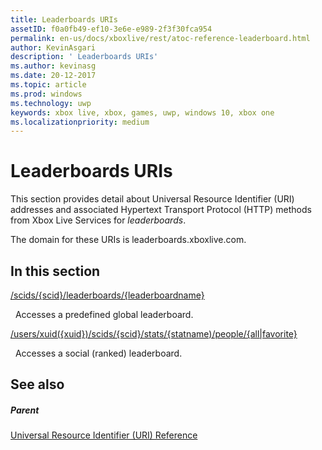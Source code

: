```yaml
---
title: Leaderboards URIs
assetID: f0a0fb49-ef10-3e6e-e989-2f3f30fca954
permalink: en-us/docs/xboxlive/rest/atoc-reference-leaderboard.html
author: KevinAsgari
description: ' Leaderboards URIs'
ms.author: kevinasg
ms.date: 20-12-2017
ms.topic: article
ms.prod: windows
ms.technology: uwp
keywords: xbox live, xbox, games, uwp, windows 10, xbox one
ms.localizationpriority: medium
---
```



# Leaderboards URIs

This section provides detail about Universal Resource Identifier (URI) addresses and associated Hypertext Transport Protocol (HTTP) methods from Xbox Live Services for *leaderboards*.

The domain for these URIs is leaderboards.xboxlive.com.

<a id="ID4EDB"></a>


## In this section

[/scids/{scid}/leaderboards/{leaderboardname}](uri-scidsscidleaderboardsleaderboardname.md)

&nbsp;&nbsp;Accesses a predefined global leaderboard.

[/users/xuid({xuid})/scids/{scid}/stats/{statname)/people/{all\|favorite}](uri-usersxuidscidstatnamepeople.md)

&nbsp;&nbsp;Accesses a social (ranked) leaderboard.
 
<a id="ID4EMB"></a>


## See also

<a id="ID4EOB"></a>


##### Parent

[Universal Resource Identifier (URI) Reference](../atoc-xboxlivews-reference-uris.md)
